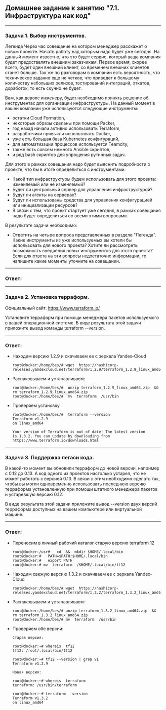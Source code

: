 ## Домашнее задание к занятию "7.1. Инфраструктура как код"

---
### Задача 1. Выбор инструментов.
Легенда
Через час совещание на котором менеджер расскажет о новом проекте. 
Начать работу над которым надо будет уже сегодня. 
На данный момент известно, что это будет сервис, который ваша компания будет предоставлять внешним заказчикам. 
Первое время, скорее всего, будет один внешний клиент, со временем внешних клиентов станет больше.
Так же по разговорам в компании есть вероятность, что техническое задание еще не четкое, 
что приведет к большому количеству небольших релизов, тестирований интеграций, откатов, доработок, то есть скучно не будет.

Вам, как девопс инженеру, будет необходимо принять решение об инструментах для организации инфраструктуры. 
На данный момент в вашей компании уже используются следующие инструменты:

- остатки Сloud Formation,
- некоторые образы сделаны при помощи Packer,
- год назад начали активно использовать Terraform,
- разработчики привыкли использовать Docker,
- уже есть большая база Kubernetes конфигураций,
- для автоматизации процессов используется Teamcity,
- также есть совсем немного Ansible скриптов,
- и ряд bash скриптов для упрощения рутинных задач.

Для этого в рамках совещания надо будет выяснить подробности о проекте, что бы в итоге определиться с инструментами:
- Какой тип инфраструктуры будем использовать для этого проекта: изменяемый или не изменяемый?
- Будет ли центральный сервер для управления инфраструктурой?
- Будут ли агенты на серверах?
- Будут ли использованы средства для управления конфигурацией или инициализации ресурсов?
- В связи с тем, что проект стартует уже сегодня, в рамках совещания надо будет определиться со всеми этими вопросами.

В результате задачи необходимо:
- Ответить на четыре вопроса представленных в разделе "Легенда".
Какие инструменты из уже используемых вы хотели бы использовать для нового проекта?
Хотите ли рассмотреть возможность внедрения новых инструментов для этого проекта?
Если для ответа на эти вопросы недостаточно информации, то напишите какие моменты уточните на совещании.

---
### Ответ:



---
### Задача 2. Установка терраформ.
Официальный сайт: https://www.terraform.io/

Установите терраформ при помощи менеджера пакетов используемого в вашей операционной системе. 
В виде результата этой задачи приложите вывод команды terraform --version.

---
### Ответ:

- Находим  версию 1.2.9 и скачиваем ее c зеркала Yandex-Cloud

      root@docker:/home/bes/# wget  https://hashicorp-releases.yandexcloud.net/terraform/1.2.9/terraform_1.2.9_linux_amd64.zip

- Распаковываем и устанавливаем: 

      root@docker:/home/bes/#  unzip terraform_1.2.9_linux_amd64.zip  && rm terraform_1.2.9_linux_amd64.zip
      root@docker:/home/bes/#  mv  terraform  /usr/bin

- Проверяем установку

      root@docker:/home/bes/#  terraform --version
      Terraform v1.2.9
      on linux_amd64

      Your version of Terraform is out of date! The latest version
      is 1.3.2. You can update by downloading from https://www.terraform.io/downloads.html


---
### Задача 3. Поддержка легаси кода.
В какой-то момент вы обновили терраформ до новой версии, например с 0.12 до 0.13. 
А код одного из проектов настолько устарел, что не может работать с версией 0.13. 
В связи с этим необходимо сделать так, чтобы вы могли одновременно использовать последнюю версию терраформа установленную 
при помощи штатного менеджера пакетов и устаревшую версию 0.12.

В виде результата этой задачи приложите вывод --version двух версий терраформа доступных на вашем компьютере или виртуальной машине.

---
### Ответ:

- Переносим в личный рабочий каталог старую версию terraform 12

      root@docker:/usr#   cd  &&  mkdir $HOME/.local/bin
      root@docker:#   PATH=$PATH:$HOME/.local/bin 
      root@docker:#   export PATH
      root@docker:# mv  terraform  /$HOME/.local/bin/tf12

- Находим свежую версию 1.3.2 и скачиваем ее c зеркала Yandex-Cloud 

      root@docker:/home/bes/# wget  https://hashicorp-releases.yandexcloud.net/terraform/1.3.2/terraform_1.3.2_linux_amd64.zip

- Распаковываем и устанавливаем: 

      root@docker:/home/bes/# unzip terraform_1.3.2_linux_amd64.zip  && rm terraform_1.3.2_linux_amd64.zip
      root@docker:/home/bes/# mv  terraform  /usr/bin

- Проверяем обе версии:
 
      Старая версия:

      root@docker:~# whereis  tf12
      tf12: /root/.local/bin/tf12

      root@docker:~# tf12 --version | grep v1
      Terraform v1.2.9

      Новая версия:

      root@docker:~# whereis  terraform
      terraform: /usr/bin/terraform

      root@docker:~# terraform --version
      Terraform v1.3.2
      on linux_amd64